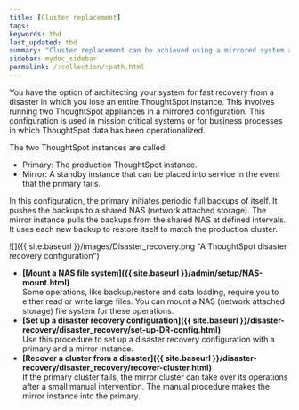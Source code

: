```yaml
---
title: [Cluster replacement]
tags:
keywords: tbd
last_updated: tbd
summary: "Cluster replacement can be achieved using a mirrored system architecture. This allows you to recover an entire system very quickly without data loss."
sidebar: mydoc_sidebar
permalink: /:collection/:path.html
---
```

You have the option of architecting your system for fast recovery from a disaster in which you lose an entire ThoughtSpot instance. This involves running two ThoughtSpot appliances in a mirrored configuration. This configuration is used in mission critical systems or for business processes in which ThoughtSpot data has been operationalized.

The two ThoughtSpot instances are called:

-   Primary: The production ThoughtSpot instance.
-   Mirror: A standby instance that can be placed into service in the event that the primary fails.

In this configuration, the primary initiates periodic full backups of itself. It pushes the backups to a shared NAS \(network attached storage\). The mirror instance pulls the backups from the shared NAS at defined intervals. It uses each new backup to restore itself to match the production cluster.

 ![]({{ site.baseurl }}/images/Disaster_recovery.png "A ThoughtSpot disaster recovery configuration")

-   **[Mount a NAS file system]({{ site.baseurl }}/admin/setup/NAS-mount.html)**  
Some operations, like backup/restore and data loading, require you to either read or write large files. You can mount a NAS \(network attached storage\) file system for these operations.
-   **[Set up a disaster recovery configuration]({{ site.baseurl }}/disaster-recovery/disaster_recovery/set-up-DR-config.html)**  
Use this procedure to set up a disaster recovery configuration with a primary and a mirror instance.
-   **[Recover a cluster from a disaster]({{ site.baseurl }}/disaster-recovery/disaster_recovery/recover-cluster.html)**  
If the primary cluster fails, the mirror cluster can take over its operations after a small manual intervention. The manual procedure makes the mirror instance into the primary.
